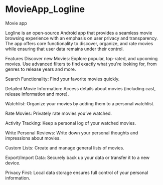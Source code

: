 # MovieApp_Logline
Movie app

Logline is an open-source Android app that provides a seamless movie browsing experience with an emphasis on user privacy and transparency. 
The app offers core functionality to discover, organize, and rate movies while ensuring that user data remains under their control.



Features
Discover new Movies: Explore popular, top-rated, and upcoming movies. Use advanced filters to find exactly what you're looking for, from genres to release years and more.

Search Functionality: Find your favorite movies quickly.

Detailed Movie Information: Access details about movies (including cast, release information and more).

Watchlist: Organize your movies by adding them to a personal watchlist.

Rate Movies: Privately rate movies you’ve watched.

Activity Tracking: Keep a personal log of your watched movies.

Write Personal Reviews: Write down your personal thoughts and impressions about movies.


Custom Lists: Create and manage general lists of movies.

Export/Import Data: Securely back up your data or transfer it to a new device.

Privacy First: Local data storage ensures full control of your personal information.

